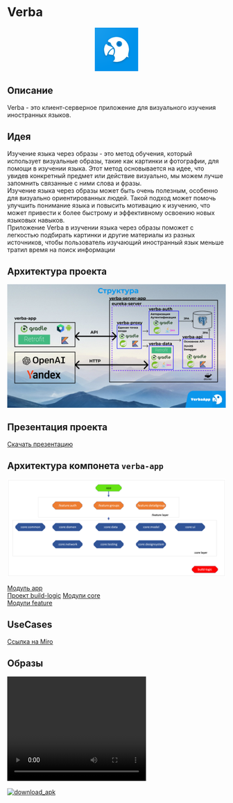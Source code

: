 # Verba

<div id="header" align="center">
  <img src="image/icon.png" width="100"/>
</div>


## Описание
Verba - это клиент-серверное приложение для визуального изучения иностранных языков.
## Идея
Изучение языка через образы - это метод обучения, который использует визуальные образы, такие как картинки и фотографии, для помощи в изучении языка. Этот метод основывается на идее, что увидев конкретный предмет или действие визуально, мы можем лучше запомнить связанные с ними слова и фразы.  
Изучение языка через образы может быть очень полезным, особенно для визуально ориентированных людей. Такой подход может помочь улучшить понимание языка и повысить мотивацию к изучению, что может привести к более быстрому и эффективному освоению новых языковых навыков.  
Приложение Verba в изучении языка через образы поможет с легкостью подбирать картинки и другие материалы из разных источников, чтобы пользователь изучающий иностранный язык меньше тратил время на поиск информации  

## Архитектура проекта

![img.png](image/structure_project.png)

## Презентация проекта

[Скачать презентацию](image/slide.pdf)

## Архитектура компонета `verba-app`

![icon_verba](image/architecture.png)

[Модуль app](/app/README.md)  
[Проект build-logic](/build-logic/README.md)
[Модули core](/core/README.md)  
[Модули feature](/feature/README.md)

## UseCases

[Ссылка на Miro](https://miro.com/app/board/uXjVMeAQjCg=/?share_link_id=479259400433)

## Образы

<video width="320" height="240" controls>
  <source src="image/video.mp4" type="video/mp4">
</video>

[![download_apk](https://static.tildacdn.com/tild3932-6239-4336-a430-373961616430/android_xvision2.png)](app/build/outputs/apk/prod/release/app-prod-release-unsigned.apk)